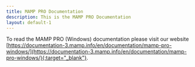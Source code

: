 ```yaml
---
title: MAMP PRO Documentation
description: This is the MAMP PRO Documentation
layout: default-1
---
```


To read the MAMP PRO (Windows) documentation please visit our website [https://documentation-3.mamp.info/en/documentation/mamp-pro-windows/](https://documentation-3.mamp.info/en/documentation/mamp-pro-windows/){:target="_blank"}.
